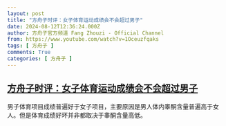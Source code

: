 ```yaml
---
layout: post
title: "方舟子时评：女子体育运动成绩会不会超过男子"
date: 2024-08-12T12:36:24.000Z
author: 方舟子官方频道 Fang Zhouzi - Official Channel
from: https://www.youtube.com/watch?v=1Oceuzfqaks
tags: [ 方舟子 ]
comments: True
categories: [ 方舟子 ]
---
```

<!--1723466184000-->
[方舟子时评：女子体育运动成绩会不会超过男子](https://www.youtube.com/watch?v=1Oceuzfqaks)
------

<div>
男子体育项目成绩普遍好于女子项目，主要原因是男人体内睾酮含量普遍高于女人。但是体育成绩好坏并非都取决于睾酮含量高低。
</div>
